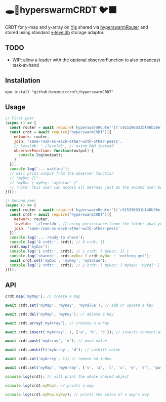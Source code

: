 # 🕳️🥊hyperswarmCRDT 🐦‍⬛ 

CRDT for y-map and y-array on [Yjs](https://docs.yjs.dev/api/y.doc) shared via [hyperswarmRouter](https://github.com/benzmuircroft/hyperswarmRouter) and stored using standard [y-leveldb](https://github.com/yjs/y-leveldb) storage adaptor.

## TODO
- WIP: allow a leader with the optional observerFunction to also broadcast task-at-hand

## Installation
```
npm install "github:benzmuircroft/hyperswarmCRDT"
```

## Usage
```js
// First peer
(async () => {
  const router = await require('hyperswarmRouter')('c915296031bf40b58ef7f1d6b883512e799c1982b83acdc7ce27a2079a8c196f'); // any 64 hex
  const crdt = await require('hyperswarmCRDT')({
    network: router,
    join: 'same-room-as-each-other-with-other-peers',
    // leveldb: './leveldb', // using RAM instead
    observerFunction: function(output) {
      console.log(output);
    }
  });
  console.log('... waiting');
  // will print output from the observer function
  // "myDoc {}"
  // "myDoc { myKey: 'myValue' }"
  // (note: this user can access all methods just as the second user below ...)
})();
```
```js
// Second peer
(async () => {
  const router = await require('hyperswarmRouter')('c915296031bf40b58ef7f1d6b883512e799c1982b83acdc7ce27a2079a8c196f'); // any 64 hex
  const crdt = await require('hyperswarmCRDT')({
    network: router,
    leveldb: './leveldb', // using persistance (name the folder what you like)
    join: 'same-room-as-each-other-with-other-peers'
  });
  console.log('... ready to share');
  console.log('0 crdt:', crdt); // 0 crdt: {}
  crdt.map('myDoc');
  console.log('1 crdt:', crdt); // 1 crdt: { myDoc: {} }
  console.log('shared:', crdt.myDoc ? crdt.myDoc : 'nothing yet');
  await crdt.set('myDoc', 'myKey', 'myValue');
  console.log('2 crdt:', crdt); // 2 crdt: { myDoc: { myKey: 'MyVal' } }
})();
```

## API
```js
crdt.map('myMap'); // create a map

await crdt.set('myMap', 'myKey', 'myValue'); // add or update a key

await crdt.del('myMap', 'myKey'); // delete a key

await crdt.array('myArray'); // creates a array

await crdt.insert('myArray', 1, ['a', 'b', 'c']); // inserts content at index

await crdt.push('myArray', 'd'); // push value

await crdt.unshift('myArray', 'd'); // unshift value

await crdt.cut('myArray', 1); // remove an index

await crdt.set('myMap', 'myArray', ['v', 'a', 'l', 'u', 'e', 's'], 'push'); // set a new or existing yarray inside an ymap via push

console.log(crdt); // will print the whole shared object

console.log(crdt.myMap); // prints a map 

console.log(crdt.myMap.myKey); // prints the value of a map's key
```
